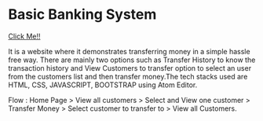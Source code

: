 # Basic Banking System

[Click Me!!](https://basic-banking-system-77b6c2.netlify.app/)

It is a website where it demonstrates transferring money in a simple hassle free way. There are mainly two options such as Transfer History to know the transaction history and View Customers to transfer option to select an user from the customers list and then transfer money.The tech stacks used are HTML, CSS, JAVASCRIPT, BOOTSTRAP using Atom Editor.

Flow : Home Page > View all customers > Select and View one customer > Transfer Money > Select customer to transfer to > View all Customers.
